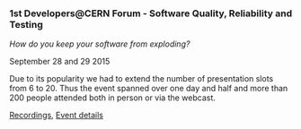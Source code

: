### 1st Developers@CERN Forum - Software Quality, Reliability and Testing

_How do you keep your software from exploding?_

September 28 and 29 2015

Due to its popularity we had to extend the number of presentation slots from 6 to 20.
Thus the event spanned over one day and half and more than 200 people attended both in person or via the webcast.

[Recordings](https://cdsweb.cern.ch/search?f=490__a&p=1st%20Developers%40CERN%20Forum]), [Event details](https://indico.cern.ch/event/404359/)
